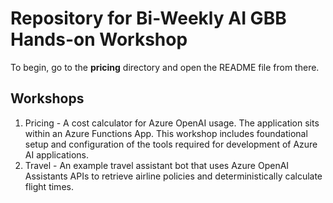 # Repository for Bi-Weekly AI GBB Hands-on Workshop

To begin, go to the **pricing** directory and open the README file from there.

## Workshops
1. Pricing - A cost calculator for Azure OpenAI usage. The application sits within an Azure Functions App. This workshop includes foundational setup and configuration of the tools required for development of Azure AI applications.
2. Travel - An example travel assistant bot that uses Azure OpenAI Assistants APIs to retrieve airline policies and deterministically calculate flight times.
